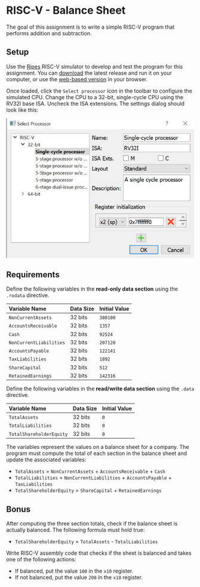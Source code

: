 # RISC-V - Balance Sheet

The goal of this assignment is to write a simple RISC-V program that performs addition and subtraction.

## Setup

Use the [Ripes](https://github.com/mortbopet/Ripes) RISC-V simulator to develop and test the program for this assignment. You can [download](https://github.com/mortbopet/Ripes/releases) the latest release and run it on your computer, or use the [web-based version](https://ripes.me) in your browser.

Once loaded, click the `Select processor` icon in the toolbar to configure the simulated CPU. Change the CPU to a 32-bit, single-cycle CPU using the RV32I base ISA. Uncheck the ISA extensions. The settings dialog should look like this:

![](./ripes-cpu.png)

## Requirements

Define the following variables in the **read-only data section** using the `.rodata` directive.

| Variable Name | Data Size | Initial Value |
|:----|:--|:--|
| `NonCurrentAssets` | 32 bits | `380100` |
| `AccountsReceivable` | 32 bits | `1357` |
| `Cash` | 32 bits | `92524` |
| `NonCurrentLiabilities` | 32 bits | `207120` |
| `AccountsPayable`| 32 bits | `122141` |
| `TaxLiabilities` | 32 bits | `1892` |
| `ShareCapital` | 32 bits | `512` |
| `RetainedEarnings` | 32 bits | `142316` |

Define the following variables in the **read/write data section** using the `.data` directive.

| Variable Name | Data Size | Initial Value |
|:----|:--|:--|
| `TotalAssets` | 32 bits | `0` |
| `TotalLiabilities` | 32 bits | `0` |
| `TotalShareholderEquity` | 32 bits | `0` |

The variables represent the values on a balance sheet for a company. The program must compute the total of each section in the balance sheet and update the associated variables:

- `TotalAssets` = `NonCurrentAssets` + `AccountsReceivable` + `Cash`
- `TotalLiabilities` = `NonCurrentLiabilities` + `AccountsPayable` + `TaxLiabilities`
- `TotalShareholderEquity` = `ShareCapital` + `RetainedEarnings`

## Bonus

After computing the three section totals, check if the balance sheet is actually balanced. The following formula must hold true:

- `TotalShareholderEquity` = `TotalAssets` - `TotalLiabilities`

Write RISC-V assembly code that checks if the sheet is balanced and takes one of the following actions:

- If balanced, put the value `100` in the `x10` register.
- If not balanced, put the value `200` in the `x10` register.
